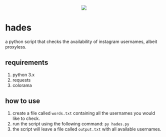 <div style="text-align:center"><img src ="http://i.lelo.design/hades_output.png" /></div>

# hades
a python script that checks the availability of instagram usernames, albeit proxyless.

## requirements
1) python 3.x
2) requests
3) colorama

## how to use
1) create a file called `words.txt` containing all the usernames you would like to check.
2) run the script using the following command:
 `py hades.py`
3) the script will leave a file called `output.txt` with all available usernames.

